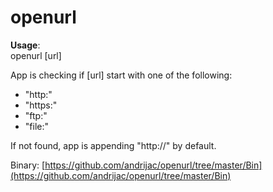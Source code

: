 # openurl

**Usage**: <br />
openurl [url]

App is checking if [url] start with one of the following: 

- "http:" 
- "https:" 
- "ftp:"
- "file:" 

If not found, app is appending "http://" by default.

Binary: [https://github.com/andrijac/openurl/tree/master/Bin](https://github.com/andrijac/openurl/tree/master/Bin)